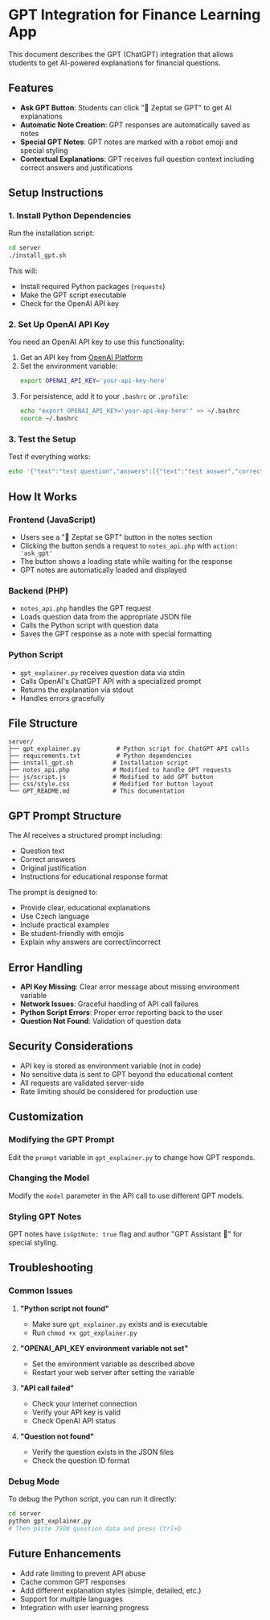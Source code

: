 # GPT Integration for Finance Learning App

This document describes the GPT (ChatGPT) integration that allows students to get AI-powered explanations for financial questions.

## Features

- **Ask GPT Button**: Students can click "🤖 Zeptat se GPT" to get AI explanations
- **Automatic Note Creation**: GPT responses are automatically saved as notes
- **Special GPT Notes**: GPT notes are marked with a robot emoji and special styling
- **Contextual Explanations**: GPT receives full question context including correct answers and justifications

## Setup Instructions

### 1. Install Python Dependencies

Run the installation script:
```bash
cd server
./install_gpt.sh
```

This will:
- Install required Python packages (`requests`)
- Make the GPT script executable
- Check for the OpenAI API key

### 2. Set Up OpenAI API Key

You need an OpenAI API key to use this functionality:

1. Get an API key from [OpenAI Platform](https://platform.openai.com/api-keys)
2. Set the environment variable:
   ```bash
   export OPENAI_API_KEY='your-api-key-here'
   ```
3. For persistence, add it to your `.bashrc` or `.profile`:
   ```bash
   echo "export OPENAI_API_KEY='your-api-key-here'" >> ~/.bashrc
   source ~/.bashrc
   ```

### 3. Test the Setup

Test if everything works:
```bash
echo '{"text":"test question","answers":[{"text":"test answer","correct":true}]}' | python gpt_explainer.py
```

## How It Works

### Frontend (JavaScript)
- Users see a "🤖 Zeptat se GPT" button in the notes section
- Clicking the button sends a request to `notes_api.php` with `action: 'ask_gpt'`
- The button shows a loading state while waiting for the response
- GPT notes are automatically loaded and displayed

### Backend (PHP)
- `notes_api.php` handles the GPT request
- Loads question data from the appropriate JSON file
- Calls the Python script with question data
- Saves the GPT response as a note with special formatting

### Python Script
- `gpt_explainer.py` receives question data via stdin
- Calls OpenAI's ChatGPT API with a specialized prompt
- Returns the explanation via stdout
- Handles errors gracefully

## File Structure

```
server/
├── gpt_explainer.py          # Python script for ChatGPT API calls
├── requirements.txt          # Python dependencies
├── install_gpt.sh           # Installation script
├── notes_api.php            # Modified to handle GPT requests
├── js/script.js             # Modified to add GPT button
├── css/style.css            # Modified for button layout
└── GPT_README.md            # This documentation
```

## GPT Prompt Structure

The AI receives a structured prompt including:
- Question text
- Correct answers
- Original justification
- Instructions for educational response format

The prompt is designed to:
- Provide clear, educational explanations
- Use Czech language
- Include practical examples
- Be student-friendly with emojis
- Explain why answers are correct/incorrect

## Error Handling

- **API Key Missing**: Clear error message about missing environment variable
- **Network Issues**: Graceful handling of API call failures
- **Python Script Errors**: Proper error reporting back to the user
- **Question Not Found**: Validation of question data

## Security Considerations

- API key is stored as environment variable (not in code)
- No sensitive data is sent to GPT beyond the educational content
- All requests are validated server-side
- Rate limiting should be considered for production use

## Customization

### Modifying the GPT Prompt
Edit the `prompt` variable in `gpt_explainer.py` to change how GPT responds.

### Changing the Model
Modify the `model` parameter in the API call to use different GPT models.

### Styling GPT Notes
GPT notes have `isGptNote: true` flag and author "GPT Assistant 🤖" for special styling.

## Troubleshooting

### Common Issues

1. **"Python script not found"**
   - Make sure `gpt_explainer.py` exists and is executable
   - Run `chmod +x gpt_explainer.py`

2. **"OPENAI_API_KEY environment variable not set"**
   - Set the environment variable as described above
   - Restart your web server after setting the variable

3. **"API call failed"**
   - Check your internet connection
   - Verify your API key is valid
   - Check OpenAI API status

4. **"Question not found"**
   - Verify the question exists in the JSON files
   - Check the question ID format

### Debug Mode

To debug the Python script, you can run it directly:
```bash
cd server
python gpt_explainer.py
# Then paste JSON question data and press Ctrl+D
```

## Future Enhancements

- Add rate limiting to prevent API abuse
- Cache common GPT responses
- Add different explanation styles (simple, detailed, etc.)
- Support for multiple languages
- Integration with user learning progress 